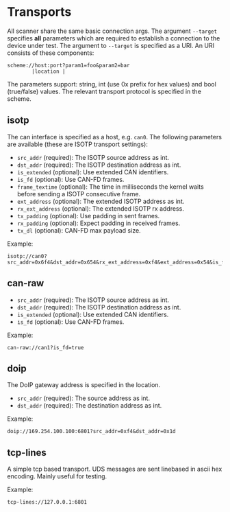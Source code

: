 # Transports

All scanner share the same basic connection args.
The argument `--target` specifies **all** parameters which are required to establish a connection to the device under test.
The argument to `--target` is specified as a URI.
An URI consists of these components:

``` text
scheme://host:port?param1=foo&param2=bar
        |location |
```

The parameters support: string, int (use 0x prefix for hex values) and bool (true/false) values.
The relevant transport protocol is specified in the scheme.

## isotp

The can interface is specified as a host, e.g. `can0`.
The following parameters are available (these are ISOTP transport settings):

* `src_addr` (required): The ISOTP source address as int.
* `dst_addr` (required): The ISOTP destination address as int.
* `is_extended` (optional): Use extended CAN identifiers.
* `is_fd` (optional): Use CAN-FD frames.
* `frame_textime` (optional): The time in milliseconds the kernel waits before sending a ISOTP consecutive frame.
* `ext_address` (optional): The extended ISOTP address as int.
* `rx_ext_address` (optional): The extended ISOTP rx address.
* `tx_padding` (optional): Use padding in sent frames.
* `rx_padding` (optional): Expect padding in received frames.
* `tx_dl` (optional): CAN-FD max payload size.

Example:

``` text
isotp://can0?src_addr=0x6f4&dst_addr=0x654&rx_ext_address=0xf4&ext_address=0x54&is_fd=false
```

## can-raw

* `src_addr` (required): The ISOTP source address as int.
* `dst_addr` (required): The ISOTP destination address as int.
* `is_extended` (optional): Use extended CAN identifiers.
* `is_fd` (optional): Use CAN-FD frames.

Example:

``` text
can-raw://can1?is_fd=true
```

## doip

The DoIP gateway address is specified in the location.

* `src_addr` (required): The source address as int.
* `dst_addr` (required): The destination address as int.

Example:

``` text
doip://169.254.100.100:6801?src_addr=0xf4&dst_addr=0x1d
```

## tcp-lines

A simple tcp based transport.
UDS messages are sent linebased in ascii hex encoding.
Mainly useful for testing.

Example:

``` text
tcp-lines://127.0.0.1:6801
```

